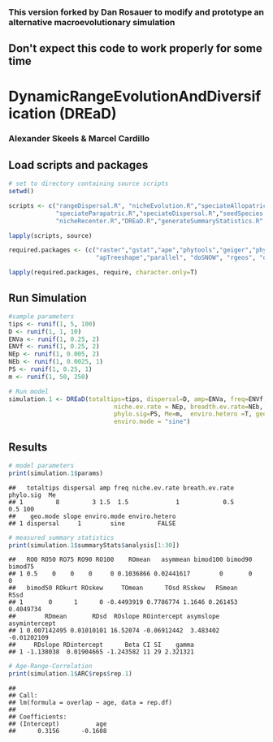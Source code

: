 ### This version forked by Dan Rosauer to modify and prototype an alternative macroevolutionary simulation

Don't expect this code to work properly for some time
-----------------------------------------------------


DynamicRangeEvolutionAndDiversification (DREaD)
===============================================

### Alexander Skeels & Marcel Cardillo

Load scripts and packages
-------------------------

``` r
# set to directory containing source scripts
setwd()

scripts <- c("rangeDispersal.R", "nicheEvolution.R","speciateAllopatric.R","speciateSympatric.R",
             "speciateParapatric.R","speciateDispersal.R","seedSpecies.R","environmentalChange.R",
             "nicheRecenter.R","DREaD.R","generateSummaryStatistics.R", "helperFunctions.R")

lapply(scripts, source)

required.packages <- (c("raster","gstat","ape","phytools","geiger","phyloclim","ggplot2","gridExtra","moments",
                        "apTreeshape","parallel", "doSNOW", "rgeos", "data.table", "fossil", "ENMTools"))

lapply(required.packages, require, character.only=T)
```

Run Simulation
--------------

``` r
#sample parameters
tips <- runif(1, 5, 100)
D <- runif(1, 1, 10)
ENVa <- runif(1, 0.25, 2)
ENVf <- runif(1, 0.25, 2)
NEp <- runif(1, 0.005, 2)
NEb <- runif(1, 0.0025, 1)
PS <- runif(1, 0.25, 1)
m <- runif(1, 50, 250)

# Run model
simulation.1 <- DREaD(totaltips=tips, dispersal=D, amp=ENVa, freq=ENVf,
                             niche.ev.rate = NEp, breadth.ev.rate=NEb,
                             phylo.sig=PS, Me=m,  enviro.hetero =T, geo.mode = "dispersal",
                             enviro.mode = "sine")
```

Results
-------

``` r
# model parameters
print(simulation.1$params)
```

    ##   totaltips dispersal amp freq niche.ev.rate breath.ev.rate phylo.sig  Me
    ## 1         8         3 1.5  1.5             1            0.5       0.5 100
    ##    geo.mode slope enviro.mode enviro.hetero
    ## 1 dispersal     1        sine         FALSE

``` r
# measured summary statistics
print(simulation.1$summaryStats$analysis[1:30])
```

    ##   RO0 RO50 RO75 RO90 RO100    ROmean   asymmean bimod100 bimod90 bimod75
    ## 1 0.5    0    0    0     0 0.1036866 0.02441617        0       0       0
    ##   bimod50 ROkurt ROskew     TOmean      TOsd RSskew   RSmean      RSsd
    ## 1       0      1      0 -0.4493919 0.7786774 1.1646 0.261453 0.4049734
    ##        RDmean       RDsd  ROslope ROintercept asymslope asymintercept
    ## 1 0.007142495 0.01010101 16.52074 -0.06912442  3.483402   -0.01202109
    ##     RDslope RDintercept      Beta CI SI    gamma
    ## 1 -1.138038  0.01904665 -1.243582 11 29 2.321321

``` r
# Age-Range-Correlation
print(simulation.1$ARC$reps$rep.1)
```

    ## 
    ## Call:
    ## lm(formula = overlap ~ age, data = rep.df)
    ## 
    ## Coefficients:
    ## (Intercept)          age  
    ##      0.3156      -0.1608
